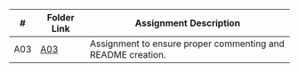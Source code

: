 |   #   | Folder Link | Assignment Description |
| :---: | ----------- | ---------------------- |
|  A03  |    [A03](https://github.com/aelious/2143-OOP-Nagel/tree/main/Assignments/A03)      |  Assignment to ensure proper commenting and README creation. |

